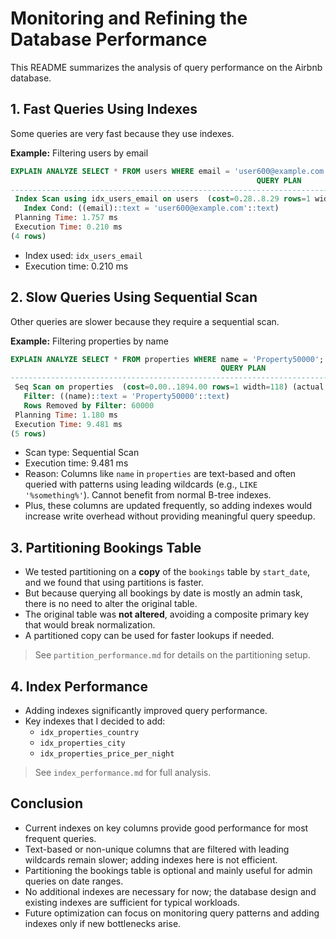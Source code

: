 # Monitoring and Refining the Database Performance

This README summarizes the analysis of query performance on the Airbnb database.

## 1. Fast Queries Using Indexes

Some queries are very fast because they use indexes.  

**Example:** Filtering users by email

```sql
EXPLAIN ANALYZE SELECT * FROM users WHERE email = 'user600@example.com'; 
                                                       QUERY PLAN
------------------------------------------------------------------------------------------------------------------------
 Index Scan using idx_users_email on users  (cost=0.28..8.29 rows=1 width=83) (actual time=0.052..0.053 rows=1 loops=1)
   Index Cond: ((email)::text = 'user600@example.com'::text)
 Planning Time: 1.757 ms
 Execution Time: 0.210 ms
(4 rows)
```

- Index used: `idx_users_email`  
- Execution time: 0.210 ms  


## 2. Slow Queries Using Sequential Scan

Other queries are slower because they require a sequential scan.  

**Example:** Filtering properties by name

```sql
EXPLAIN ANALYZE SELECT * FROM properties WHERE name = 'Property50000';        
                                               QUERY PLAN
---------------------------------------------------------------------------------------------------------
 Seq Scan on properties  (cost=0.00..1894.00 rows=1 width=118) (actual time=9.458..9.459 rows=0 loops=1)
   Filter: ((name)::text = 'Property50000'::text)
   Rows Removed by Filter: 60000
 Planning Time: 1.180 ms
 Execution Time: 9.481 ms
(5 rows)
```

- Scan type: Sequential Scan  
- Execution time: 9.481 ms  
- Reason: Columns like `name` in `properties` are text-based and often queried with patterns using leading wildcards (e.g., `LIKE '%something%'`). Cannot benefit from normal B-tree indexes. 
- Plus, these columns are updated frequently, so adding indexes would increase write overhead without providing meaningful query speedup.



## 3. Partitioning Bookings Table

- We tested partitioning on a **copy** of the `bookings` table by `start_date`, and we found that using partitions is faster.  
- But because querying all bookings by date is mostly an admin task, there is no need to alter the original table.  
- The original table was **not altered**, avoiding a composite primary key that would break normalization.  
- A partitioned copy can be used for faster lookups if needed.  

> See `partition_performance.md` for details on the partitioning setup.


## 4. Index Performance

- Adding indexes significantly improved query performance.  
- Key indexes that I decided to add:  
  - `idx_properties_country`  
  - `idx_properties_city`  
  - `idx_properties_price_per_night`  

> See `index_performance.md` for full analysis.


## Conclusion

- Current indexes on key columns provide good performance for most frequent queries.  
- Text-based or non-unique columns that are filtered with leading wildcards remain slower; adding indexes here is not efficient.  
- Partitioning the bookings table is optional and mainly useful for admin queries on date ranges.  
- No additional indexes are necessary for now; the database design and existing indexes are sufficient for typical workloads.  
- Future optimization can focus on monitoring query patterns and adding indexes only if new bottlenecks arise.
